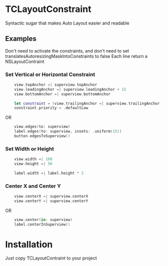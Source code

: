 # TCLayoutConstraint
 Syntactic sugar that makes Auto Layout easier and readable

## Examples
Don't need to activate the constraints, and don't need to set translatesAutoresizingMaskIntoConstraints to false
Each line return a NSLayoutContraint

### Set Vertical or Horizontal Constraint
```swift
    view.topAnchor =| superview.topAnchor
    view.leadingAnchor =| superview.leadingAnchor + 15
    view.bottomAnchor =| superview.bottomAnchor
    
    let constraint = (view.trailingAnchor =| superview.trailingAnchor - 15)
    constraint.priority = .defaultLow
```
OR 

```swift
    view.edges(to: superview)
    label.edges(to: superview, insets: .uniform(15))
    button.edgesToSuperview()
```

### Set Width or Height
```swift
    view.width =| 100
    view.height =| 50
    
    label.width =| label.height * 2
```

### Center X and Center Y
```swift
    view.centerX =| superview.centerX
    view.centerY =| superview.centerY
```
OR

```swift
    view.center(in: superview)
    label.centerInSuperview()
```

# Installation
 Just copy TCLayoutContraint to your project
